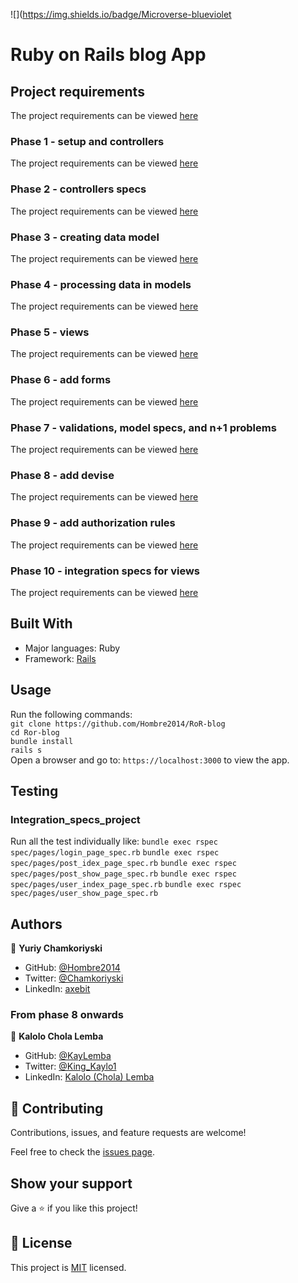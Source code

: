 ![](https://img.shields.io/badge/Microverse-blueviolet

# Ruby on Rails blog App

## Project requirements

The project requirements can be viewed [here](https://github.com/microverseinc/curriculum-rails/blob/main/blog-app/sneak_peek.md)

### Phase 1 - setup and controllers

The project requirements can be viewed [here](https://github.com/microverseinc/curriculum-rails/blob/main/blog-app/projects/Setup_Controllers_project.md)

### Phase 2 - controllers specs

The project requirements can be viewed [here](https://github.com/microverseinc/curriculum-rails/blob/main/blog-app/projects/controller_specs_project.md)

### Phase 3 - creating data model

The project requirements can be viewed [here](https://github.com/microverseinc/curriculum-rails/blob/main/blog-app/projects/creating_data_model_project.md)

### Phase 4 - processing data in models

The project requirements can be viewed [here](https://github.com/microverseinc/curriculum-rails/blob/main/blog-app/projects/Processing_data_model_project.md)

### Phase 5 - views

The project requirements can be viewed [here](https://github.com/microverseinc/curriculum-rails/blob/main/blog-app/projects/Views_project.md)

### Phase 6 - add forms

The project requirements can be viewed [here](https://github.com/microverseinc/curriculum-rails/blob/main/blog-app/projects/forms_project.md)

### Phase 7 - validations, model specs, and n+1 problems

The project requirements can be viewed [here](https://github.com/microverseinc/curriculum-rails/blob/main/blog-app/blog_app_validations_model_spec_n+1.md)

### Phase 8 - add devise

The project requirements can be viewed [here](https://github.com/microverseinc/curriculum-rails/blob/main/blog-app/blog_app_devise.md)

### Phase 9 - add authorization rules

The project requirements can be viewed [here](https://github.com/microverseinc/curriculum-rails/blob/main/blog-app/blog_app_add_authorization.md)

### Phase 10 - integration specs for views

The project requirements can be viewed [here](https://github.com/microverseinc/curriculum-rails/blob/main/blog-app/projects/Integration_specs_project.md)

## Built With

- Major languages: Ruby
- Framework: [Rails](https://rubyonrails.org/)

## Usage

Run the following commands:</br>
`git clone https://github.com/Hombre2014/RoR-blog`</br>
`cd Ror-blog`</br>
`bundle install`</br>
`rails s`</br>
Open a browser and go to: `https://localhost:3000` to view the app.

## Testing

### Integration_specs_project

Run all the test individually like:
`bundle exec rspec spec/pages/login_page_spec.rb`
`bundle exec rspec spec/pages/post_idex_page_spec.rb`
`bundle exec rspec spec/pages/post_show_page_spec.rb`
`bundle exec rspec spec/pages/user_index_page_spec.rb`
`bundle exec rspec spec/pages/user_show_page_spec.rb`

## Authors

👤 **Yuriy Chamkoriyski**

- GitHub: [@Hombre2014](https://github.com/Hombre2014)
- Twitter: [@Chamkoriyski](https://twitter.com/Chamkoriyski)
- LinkedIn: [axebit](https://linkedin.com/in/axebit)

### From phase 8 onwards

👤 **Kalolo Chola Lemba**

- GitHub: [@KayLemba](https://github.com/KayLemba)
- Twitter: [@King_Kaylo1](https://twitter.com/King_Kaylo1)
- LinkedIn: [Kalolo (Chola) Lemba](https://www.linkedin.com/in/kalolo-lemba-41a8339a/)

## 🤝 Contributing

Contributions, issues, and feature requests are welcome!

Feel free to check the [issues page](https://github.com/Hombre2014/hellorails/issues).

## Show your support

Give a ⭐️ if you like this project!

## 📝 License

This project is [MIT](./license.md) licensed.
